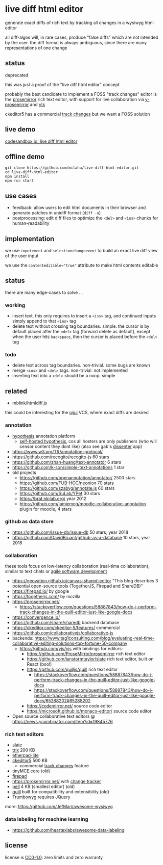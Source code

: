 # live diff html editor

generate exact diffs of rich text
by tracking all changes in a wysiwyg html editor

all diff-algos will, in rare cases, produce "false diffs"
which are not intended by the user.
the diff format is always ambiguous,
since there are many representations of one change

## status

deprecated

this was just a proof of the "live diff html editor" concept

probably the best candidate
to implement a FOSS "track changes" editor is the
[prosemirror](https://github.com/ProseMirror/prosemirror) rich text editor,
with support for live collaboration via [y-prosemirror](https://github.com/yjs/y-prosemirror)
and [yts](https://github.com/yjs/yjs)

ckeditor5 has a commercial
[track changes](https://ckeditor.com/docs/ckeditor5/latest/features/collaboration/track-changes/track-changes.html)
but we want a FOSS solution

## live demo

[codesandbox.io: live diff html editor](https://codesandbox.io/s/javascript-live-html-diff-editor-work-in-progress-7045p?file=/src/index.js)

## offline demo

```
git clone https://github.com/milahu/live-diff-html-editor.git
cd live-diff-html-editor
npm install
npm run start
```

## use cases

* feedback: allow users to edit html documents in their browser and generate patches in unidiff format (`diff -u`)
* postprocessing: edit diff files to optimize the `<del>` and `<ins>` chunks for human-readability

## implementation

we use `inputevent` and `selectionchangeevent`
to build an exact live diff view of the user input

we use the `contenteditable="true"` attribute
to make html contents editable

## status

there are many edge-cases to solve ...

### working

* insert text. this only requires to insert a `<ins>` tag, and continued inputs simply append to that `<ins>` tag
* delete text without crossing tag boundaries. simple. the cursor is by default placed after the `<del>` tag (forward delete as default), except when the user hits `backspace`, then the cursor is placed before the `<del>` tag

### todo

* delete text across tag boundaries. non-trivial. some bugs are known
* merge `<ins>` and `<del>` tags. non-trivial. not implemented
* inserting text into a `<del>` should be a noop. simple

## related

* [mblink/htmldiff.js](https://github.com/mblink/htmldiff.js/pull/2)

this could be interesting for the
[pijul](https://pijul.org/posts/2019-04-23-pijul-0.12/#refactoring-of-diff)
VCS, where exact diffs are desired

### annotation

* [hypothesis](https://github.com/hypothesis/h) annotation platform
    * [self-hosted hypothesis](https://web.hypothes.is/blog/mdpi-integrates-hypothesis/), cos all hosters are only publishers (who will censor content they dont like) (also see gab's [dissenter](https://dissenter.com/) app)
* https://www.w3.org/TR/annotation-protocol/
* https://github.com/recogito/recogito-js 60 stars
* https://github.com/zhan-huang/text-annotator 6 stars
* https://github.com/k-son/simple-text-annotations 1 star
* old projects
    * https://github.com/openannotation/annotator/ 2500 stars
    * https://github.com/FUB-HCC/neonion 70 stars
    * https://github.com/szabyg/annotate.js 60 stars
    * https://github.com/SuLab/YPet 30 stars
    * https://brat.nlplab.org/ year 2012
    * https://github.com/jamiemcg/moodle-collaborative-annotation plugin for moodle, 4 stars

### github as data store

* https://github.com/issue-db/issue-db 50 stars, year 2018
* https://github.com/DavidBruant/github-as-a-database 10 stars, year 2018

### collaboration

these tools focus on low-latency collaboration (real-time collaboration),
similar to text chats or
[agile software development](https://en.wikipedia.org/wiki/Agile_software_development)

* https://geovation.github.io/canvas-shared-editor "This blog describes 3 potential open-source tools (TogetherJS, Firepad and ShareDB)"
* https://firepad.io/ by google
* https://togetherjs.com/ by mozilla
* https://prosemirror.net/
    * https://stackoverflow.com/questions/58887843/how-do-i-perform-track-changes-in-the-quill-editor-just-like-google-docs
* https://convergence.io/
* https://github.com/share/sharedb backend database
* https://ckeditor.com/ckeditor-5/features/ commercial
* https://github.com/collaborativejs/collaborative-js
* backends: https://www.tag1consulting.com/blog/evaluating-real-time-collaborative-editing-solutions-top-fortune-50-company
    * https://github.com/yjs/yjs with bindings for editors:
        * https://github.com/ProseMirror/prosemirror rich text editor
        * https://github.com/ianstormtaylor/slate rich text editor, built on React (boo!)
        * https://github.com/quilljs/quill rich text editor
            * https://stackoverflow.com/questions/58887843/how-do-i-perform-track-changes-in-the-quill-editor-just-like-google-docs
            * https://stackoverflow.com/questions/58887843/how-do-i-perform-track-changes-in-the-quill-editor-just-like-google-docs/65288202#65288202
        * https://codemirror.net/ source code editor
        * https://microsoft.github.io/monaco-editor/ source code editor
* Open source collaborative text editors @ https://news.ycombinator.com/item?id=19845776

### rich text editors

* [slate](https://github.com/ianstormtaylor/slate)
* [trix](https://github.com/basecamp/trix) 200 KB
* [etherpad-lite](https://github.com/ether/etherpad-lite)
* [ckeditor5](https://github.com/ckeditor/ckeditor5) 500 KB
    * commercial [track changes](https://ckeditor.com/docs/ckeditor5/latest/features/collaboration/track-changes/track-changes.html) feature
* [tinyMCE core](https://www.tiny.cloud/) (old)
* [firepad](https://firepad.io/examples/#richtext-YCQs8ZL5VM)
* https://prosemirror.net/ with [change tracker](https://prosemirror.net/examples/track/)
* [pell](https://github.com/jaredreich/pell) 4 KB (smallest editor) (old)
* [quill](https://github.com/quilljs/quill) built for compatibility and extensibility (old)
* [Trumbowyg](https://github.com/Alex-D/Trumbowyg) requires JQuery

more: https://github.com/JefMari/awesome-wysiwyg

### data labeling for machine learning

* https://github.com/heartexlabs/awesome-data-labeling

## license

license is [CC0-1.0](LICENSE.txt): zero limits and zero warranty
